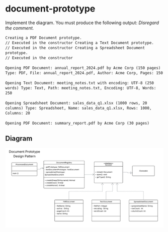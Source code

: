 # document-prototype
Implement the diagram. You must produce the following output: *Disregard the comment.*
```
Creating a PDF Document prototype. 
// Executed in the constructor Creating a Text Document prototype. 
// Executed in the constructor Creating a Spreadsheet Document prototype. 
// Executed in the constructor

Opening PDF Document: annual_report_2024.pdf by Acme Corp (150 pages) Type: PDF, File: annual_report_2024.pdf, Author: Acme Corp, Pages: 150

Opening Text Document: meeting_notes.txt with encoding: UTF-8 (250 words) Type: Text, Path: meeting_notes.txt, Encoding: UTF-8, Words: 250

Opening Spreadsheet Document: sales_data_q1.xlsx (1000 rows, 20 columns) Type: Spreadsheet, Name: sales_data_q1.xlsx, Rows: 1000, Columns: 20

Opening PDF Document: summary_report.pdf by Acme Corp (30 pages)
```
## Diagram
![Diagram](image.png)
